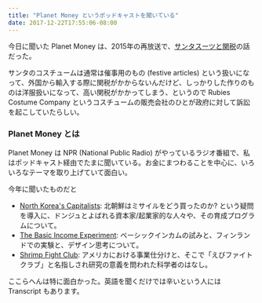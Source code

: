 ```yaml
---
title: "Planet Money というポッドキャストを聞いている"
date: 2017-12-22T17:55:06-08:00
---
```


今日に聞いた Planet Money は、2015年の再放送で、[サンタスーツと関税](https://www.npr.org/sections/money/2017/12/20/571645063/episode-670-the-santa-suit)の話だった。

サンタのコスチュームは通常は催事用のもの (festive articles) という扱いになって、外国から輸入する際に関税がかからないんだけど、しっかりした作りのものは洋服扱いになって、高い関税がかかってしまう、というので Rubies Costume Company というコスチュームの販売会社のひとが政府に対して訴訟を起こしていたらしい。

### Planet Money とは

Planet Money は NPR (National Public Radio) がやっているラジオ番組で、私はポッドキャスト経由でたまに聞いている。お金にまつわることを中心に、いろいろなテーマを取り上げていて面白い。

今年に聞いたものだと

* [North Korea's Capitalists](https://www.npr.org/templates/transcript/transcript.php?storyId=551232343): 北朝鮮はミサイルをどう買ったのか? という疑問を導入に、ドンジュとよばれる資本家/起業家的な人々や、その育成プログラムについて。
* [The Basic Income Experiment](https://www.npr.org/templates/transcript/transcript.php?storyId=553040316): ベーシックインカムの試みと、フィンランドでの実験と、デザイン思考について。
* [Shrimp Fight Club](https://www.npr.org/templates/transcript/transcript.php?storyId=533840751): アメリカにおける事業仕分けと、そこで「えびファイトクラブ」と名指しされ研究の意義を問われた科学者のはなし。

ここらへんは特に面白かった。英語を聞くだけでは辛いという人には Transcript もあります。
